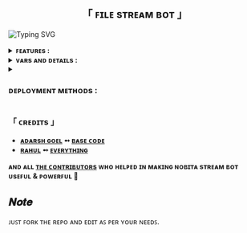 <h2 align="center">
  「 ꜰɪʟᴇ sᴛʀᴇᴀᴍ ʙᴏᴛ 」
</h2>


![Typing SVG](https://readme-typing-svg.herokuapp.com/?lines=FILE+STREAM+BOT+!;CREATED+BY+CodeXBots!;A+ADVANCE+BOT+WITH+COOL+FEATURES!)
</p>


<details>
  <summary><b>ꜰᴇᴀᴛᴜʀᴇs :</b></summary>
  
<p>
<p>
👉  Ping check.<br>
👉  User DC Check.<br>
👉  Url Shortner Added.<br>
👉  Shortner Tutorial Added.<br>
👉  Superfast interface.<br>
👉  Password Protection.<br>
👉  User Freindly Interface.<br>
👉  Update channel Support.<br>
👉  Custom Domain support.<br>
👉  No ads in generated links.<br>
👉  All unwanted code removed.<br>
👉  Multiplayer Stream Players Added.<br>
👉  Real time CPU , RAM , Internet usage.<br>
👉  Superfast download and stream links.<br>
👉  Mongodb database support for broadcasting.<br>
👉  Along with the links you also get file information like name,size ,etc.<br>
👉  A lot more tired of writing check out by deploying it.<br>
</details>


<details>
   <summary><b>ᴠᴀʀs ᴀɴᴅ ᴅᴇᴛᴀɪʟs :</b></summary>

<p>
<p>
  
`API_ID` : Enter Your Telegram API ID.

`API_HASH` : Enter Your Telegram API HASH.
  
`MY_PASS` : Enter Bot Password or leave Empty

`BOT_TOKEN` : Enter Your Bot Token

`BIN_CHANNEL` : Enter ID of your Bin / Log Channel.
  
`OWNER_USERNAME` : Enter Your Telegram User Name

`OWNER_ID` : Your Telegram User ID

`DATABASE_URL` : Enter Your MongoDB Database URL

`TUTORIAL_URL` : Enter Your Tutorial Video Link

`SHORTLINK_URL` : Your URL Shortner Url

`SHORTLINK_API` : Your URL Shortner API

`UPDATES_CHANNEL` : Enter Username of Your Update Channel without '@'

`WORKERS` : Number of maximum concurrent workers for handling incoming updates. Defaults to `3`

`PORT` : The port that you want your webapp to be listened to. Defaults to `8080`

`WEB_SERVER_BIND_ADDRESS` : Your server bind adress. Defauls to `0.0.0.0`

`NO_PORT` : If you don't want your port to be displayed. You should point your `PORT` to `80` (http) or `443` (https) for the links to work. Ignore this if you're on Heroku.

`FQDN` :  A Fully Qualified Domain Name if present. Defaults to `WEB_SERVER_BIND_ADDRESS`

`BANNED_CHANNELS` : Put IDs of Banned Channels where bot will not work. You can add multiple IDs & separate with <kbd>Space</kbd>.

`SLEEP_THRESHOLD` : Set a sleep threshold for flood wait exceptions happening globally in this telegram bot instance, below which any request that raises a flood wait will be automatically invoked again after sleeping for the required amount of time. Flood wait exceptions requiring higher waiting times will be raised. Defaults to 60 seconds.
</details>


<details>
    <summary><h3><b>ᴅᴇᴘʟᴏʏᴍᴇɴᴛ ᴍᴇᴛʜᴏᴅs :</b></h3></summary>
<h3 align="center">
    ─「 ᴅᴇᴩʟᴏʏ ᴏɴ ʜᴇʀᴏᴋᴜ 」─
</h3>

<p align="center"><a href="https://github.com/CodeXBots/File-Stream-Bot/tree/shortner">
  <img src="https://www.herokucdn.com/deploy/button.svg" alt="Deploy On Heroku">
</a></p>
<h3 align="center">
    ─「 ᴅᴇᴩʟᴏʏ ᴏɴ ᴋᴏʏᴇʙ 」─
</h3>
<p align="center"><a href="https://app.koyeb.com/deploy?type=git&repository=github.com/CodeXBots/File-Stream-Bot&branch=shortner&name=File-Stream-Bot">
  <img src="https://www.koyeb.com/static/images/deploy/button.svg" alt="Deploy On Koyeb">
</a></p>
<h3 align="center">
    ─「 ᴅᴇᴩʟᴏʏ ᴏɴ ʀᴀɪʟᴡᴀʏ 」─
</h3>
<p align="center"><a href="https://railway.app/deploy?template=https://github.com/CodeXBots/File-Stream-Bot/tree/shortner">
     <img height="45px" src="https://railway.app/button.svg">
</a></p>
<h3 align="center">
    ─「 ᴅᴇᴩʟᴏʏ ᴏɴ ʀᴇɴᴅᴇʀ 」─
</h3>
<p align="center"><a href="https://render.com/deploy?repo=https://github.com/CodeXBots/File-Stream-Bot/tree/shortner">
<img src="https://render.com/images/deploy-to-render-button.svg" alt="Deploy to Render">
</a></p>
<h3 align="center">
    ─「 ᴅᴇᴩʟᴏʏ ᴏɴ HostingUp ᴠᴘs 」─
</h3>
<p>
<pre>
hdocker https://github.com/HostingUp/HostingUp-VPS-CodeXBots-File-Stream-Bot <port number>
</pre>
</p>
</details>


<h3>「 ᴄʀᴇᴅɪᴛs 」
</h3>

- <b>[ᴀᴅᴀʀsʜ ɢᴏᴇʟ](https://github.com/adarsh-goel)  ➻  [ʙᴀsᴇ ᴄᴏᴅᴇ](https://github.com/adarsh-goel/FileStreamBot-pro) </b>
- <b>[ʀᴀʜᴜʟ](https://github.com/CodeXBots)  ➻  [ᴇᴠᴇʀʏᴛʜɪɴɢ](https://youtube.com/@RahulReviews) </b>
 
<b>ᴀɴᴅ ᴀʟʟ [ᴛʜᴇ ᴄᴏɴᴛʀɪʙᴜᴛᴏʀs](https://telegram.me/CodeXBro) ᴡʜᴏ ʜᴇʟᴩᴇᴅ ɪɴ ᴍᴀᴋɪɴɢ ɴᴏʙɪᴛᴀ sᴛʀᴇᴀᴍ ʙᴏᴛ ᴜsᴇꜰᴜʟ & ᴩᴏᴡᴇʀꜰᴜʟ 🖤 </b>


##  𝑵𝒐𝒕𝒆

ᴊᴜꜱᴛ ꜰᴏʀᴋ ᴛʜᴇ ʀᴇᴘᴏ ᴀɴᴅ ᴇᴅɪᴛ ᴀꜱ ᴘᴇʀ ʏᴏᴜʀ ɴᴇᴇᴅꜱ.
